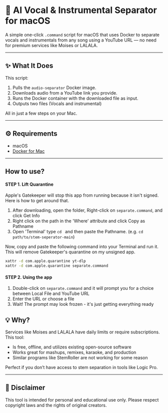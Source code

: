 # 🎵 AI Vocal & Instrumental Separator for macOS

A simple one-click `.command` script for macOS that uses Docker to separate vocals and instrumentals from any song using a YouTube URL — no need for premium services like Moises or LALALA.

---

## ✨ What It Does

This script:

1. Pulls the `audio-separator` Docker image.
2. Downloads audio from a YouTube link you provide.
3. Runs the Docker container with the downloaded file as input.
4. Outputs two files (Vocals and instrumental)

All in just a few steps on your Mac.

---

## ⚙️ Requirements

- macOS
- [Docker for Mac](https://www.docker.com/)

---

## How to use?


#### STEP 1. Lift Quarantine
Apple's Gatekeeper will stop this app from running because it isn't signed. Here is how to get around that. 
1. After downloading, open the folder, Right-click on `separate.command`, and click Get Info
2. Right click on the path in the 'Where' attribute and click Copy as Pathname
3. Open 'Terminal' type `cd ` and then paste the Pathname. (e.g. `cd path/to/stem-seperator-main`)

Now, copy and paste the following command into your Terminal and run it. This will remove Gatekeeper's quarantine on my unsigned app. 
```bash
xattr -d com.apple.quarantine yt-dlp
xattr -d com.apple.quarantine separate.command
```

#### STEP 2. Using the app
1. Double-click on `separate.command` and it will prompt you for a choice between Local File and YouTube URL
2. Enter the URL or choose a file
3. Wait! The prompt may look frozen - it's just getting everything ready 


## 💡 Why?

Services like Moises and LALALA have daily limits or require subscriptions. This tool:
- Is free, offline, and utilizes existing open-source software
- Works great for mashups, remixes, karaoke, and production
- Similar programs like StemRoller are not working for some reason
  
Perfect if you don’t have access to stem separation in tools like Logic Pro.

---

## 🚧 Disclaimer

This tool is intended for personal and educational use only. Please respect copyright laws and the rights of original creators.
